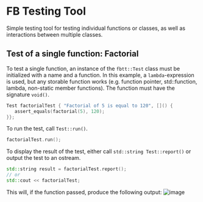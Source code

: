 # FB Testing Tool
Simple testing tool for testing individual functions or classes, as well as interactions between multiple classes.

## Test of a single function: Factorial
To test a single function, an instance of the `fbtt::Test` class must be initialized with a name and a function.
In this example, a `lambda`-expression is used, but any storable function works (e.g. function pointer, std::function, lambda, non-static member functions).
The function must have the signature `void()`.

```C++
Test factorialTest { "Factorial of 5 is equal to 120", []() {
   assert_equals(factorial(5), 120);
}};
```

To run the test, call `Test::run()`.

```C++
factorialTest.run();
```

To display the result of the test, either call `std::string Test::report()` or output the test to an ostream.
```C++
std::string result = factorialTest.report();
// or
std::cout << factorialTest;
```
This will, if the function passed, produce the following output:
![image](https://user-images.githubusercontent.com/93908883/161978697-196a918c-93a7-4f45-927b-db27275fa879.png)
